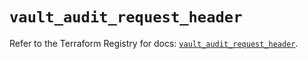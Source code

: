 # `vault_audit_request_header`

Refer to the Terraform Registry for docs: [`vault_audit_request_header`](https://registry.terraform.io/providers/hashicorp/vault/4.5.0/docs/resources/audit_request_header).
